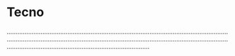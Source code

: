 # Tecno
........................................................................................................................................................................................................................................................................................................................................
